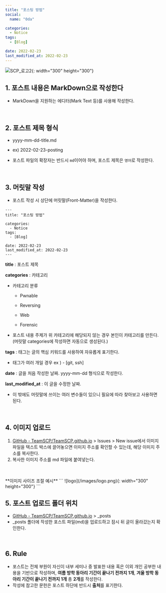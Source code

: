 ```yaml
---
title: "포스팅 방법" 
social:
  name: "0da"

categories:
  - Notice
tags:
  - [Blog] 

date: 2022-02-23
last_modified_at: 2022-02-23
---
```


![SCP_로고2](https://user-images.githubusercontent.com/40850499/155840616-9495ecf5-5d3c-4027-ae17-6354a8b3026d.jpg){: width="300" height="300"}

## 1. 포스트 내용은 MarkDown으로 작성한다

- MarkDown을 지원하는 에디터(Mark Text 등)를 사용해 작성한다.

<br>

## 2. 포스트 제목 형식

- yyyy-mm-dd-title.md
  
- ex) 2022-02-23-posting
  
- 포스트 파일의 확장자는 반드시 `md`이어야 하며, 포스트 제목은 `영어`로 작성한다.

<br>

## 3. 머릿말 작성

- 포스트 작성 시 상단에 머릿말(Front-Matter)을 작성한다.

```
---
title: "포스팅 방법" 

categories:
  - Notice
tags:
  - [Blog] 

date: 2022-02-23
last_modified_at: 2022-02-23
---
```

**title** : 포스트 제목

**categories** : 카테고리

- 카테고리 분류
  
  - Pwnable
    
  - Reversing
    
  - Web
    
  - Forensic
    
- 포스트 내용 주제가 위 카테고리에 해당되지 않는 경우 본인이 카테고리를 만든다. (머릿말 categories에 작성하면 자동으로 생성된다.)

**tags** : 태그는 글의 핵심 키워드를 사용하여 자유롭게 표기한다.

- 태그가 여러 개일 경우 ex ) - [git, ssh]

**date** : 글을 처음 작성한 날짜. yyyy-mm-dd 형식으로 작성한다.

**last_modified_at** : 이 글을 수정한 날짜.
<br>
- 이 밖에도 머릿말에 쓰이는 여러 변수들이 있으니 필요에 따라 찾아보고 사용하면 된다.

<br>

## 4. 이미지 업로드
1. [GitHub - TeamSCP/TeamSCP.github.io](https://github.com/TeamSCP/TeamSCP.github.io) > Issues > New issue에서 이미지 파일을 텍스트 박스에 끌어놓으면 이미지 주소를 확인할 수 있는데, 해당 이미지 주소를 복사한다.
2. 복사한 이미지 주소를 md 파일에 붙여넣는다.
<br>
<br>
**이미지 사이즈 조절 예시**
```
![logo](/images/logo.png){: width="300" height="300"}
```

<br>

## 5. 포스트 업로드 폴더 위치
- [GitHub - TeamSCP/TeamSCP.github.io](https://github.com/TeamSCP/TeamSCP.github.io) > _posts
- _posts 폴더에 작성한 포스트 파일(md)을 업로드하고 잠시 뒤 글이 올라갔는지 확인한다.

<br>

## 6. Rule
- 포스트는 전체 부원이 자신이 내부 세미나 중 발표한 내용 혹은 이외 개인 공부한 내용을 기반으로 작성하며, **여름 방학 동아리 기간이 끝나기 전까지 1개**, **겨울 방학 동아리 기간이 끝나기 전까지 1개** 총 **2개**를 작성한다.
- 작성에 참고한 문헌은 포스트 하단에 반드시 **출처**를 표기한다.
